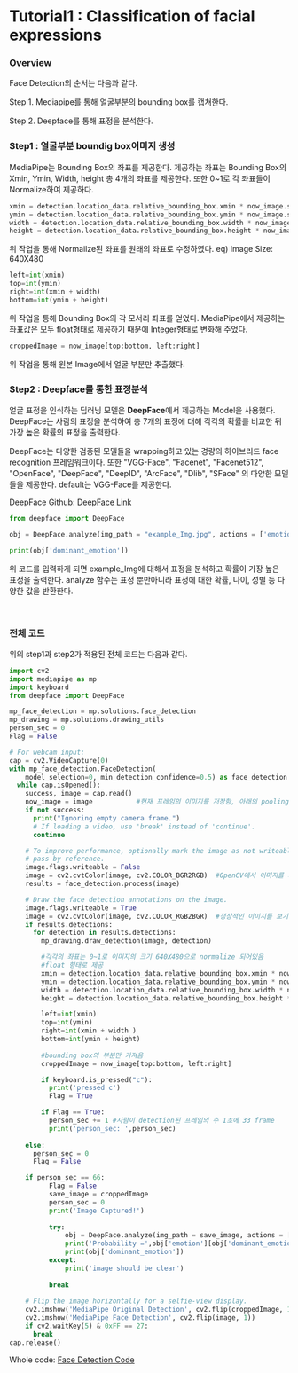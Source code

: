 

# Tutorial1 : Classification of facial expressions


### Overview

Face Detection의 순서는 다음과 같다.

Step 1. Mediapipe를 통해 얼굴부분의 bounding box를 캡쳐한다.

Step 2. Deepface를 통해 표정을 분석한다.






### Step1 : 얼굴부분 boundig box이미지 생성
MediaPipe는 Bounding Box의 좌표를 제공한다. 제공하는 좌표는 Bounding Box의 Xmin, Ymin, Width, height 총 4개의 좌표를 제공한다. 또한 0~1로 각 좌표들이 Normalize하여 제공하다.

```python
xmin = detection.location_data.relative_bounding_box.xmin * now_image.shape[1]
ymin = detection.location_data.relative_bounding_box.ymin * now_image.shape[0]
width = detection.location_data.relative_bounding_box.width * now_image.shape[1]
height = detection.location_data.relative_bounding_box.height * now_image.shape[0]
```

위 작업을 통해 Normailze된 좌표를 원래의 좌표로 수정하였다. eq) Image Size: 640X480

```python
left=int(xmin)
top=int(ymin)
right=int(xmin + width)
bottom=int(ymin + height)
```

위 작업을 통해 Bounding Box의 각 모서리 좌표를 얻었다. MediaPipe에서 제공하는 좌표값은 모두 float형태로 제공하기 때문에 Integer형태로 변화해 주었다.

```python
croppedImage = now_image[top:bottom, left:right]
```

위 작업을 통해 원본 Image에서 얼굴 부분만 추출했다.





### Step2 : Deepface를 통한 표정분석
얼굴 표정을 인식하는 딥러닝 모델은 **DeepFace**에서 제공하는 Model을 사용했다. DeepFace는 사람의 표정을 분석하여 총 7개의 표정에 대해 각각의 확률를 비교한 뒤 가장 높은 확률의 표정을 출력한다.

DeepFace는 다양한 검증된 모델들을 wrapping하고 있는 경량의 하이브리드 face recognition 프레임워크이다. 또한 "VGG-Face", "Facenet", "Facenet512", "OpenFace", "DeepFace", "DeepID", "ArcFace", "Dlib", "SFace" 의 다양한 모델들을 제공한다. default는 VGG-Face를 제공한다.

DeepFace Github: [DeepFace Link](https://github.com/serengil/deepface)

```python
from deepface import DeepFace

obj = DeepFace.analyze(img_path = "example_Img.jpg", actions = ['emotion'], enforce_detection= False)

print(obj['dominant_emotion'])
```

위 코드를 입력하게 되면 example_Img에 대해서 표정을 분석하고 확률이 가장 높은 표정을 출력한다.  analyze 함수는 표정 뿐만아니라 표정에 대한 확률, 나이,  성별 등 다양한 값을 반환한다.

<br/>

### 전체 코드

위의 step1과 step2가 적용된 전체 코드는 다음과 같다.

```python
import cv2
import mediapipe as mp
import keyboard
from deepface import DeepFace

mp_face_detection = mp.solutions.face_detection
mp_drawing = mp.solutions.drawing_utils
person_sec = 0
Flag = False

# For webcam input:
cap = cv2.VideoCapture(0)
with mp_face_detection.FaceDetection(
    model_selection=0, min_detection_confidence=0.5) as face_detection:
  while cap.isOpened():
    success, image = cap.read()
    now_image = image           #현재 프레임의 이미지를 저장함, 아래의 pooling과정에서 image를 바꾸기 때문 
    if not success:
      print("Ignoring empty camera frame.")
      # If loading a video, use 'break' instead of 'continue'.
      continue

    # To improve performance, optionally mark the image as not writeable to
    # pass by reference.
    image.flags.writeable = False
    image = cv2.cvtColor(image, cv2.COLOR_BGR2RGB)  #OpenCV에서 이미지를 처리하기 위해서는 BGR -> RGB
    results = face_detection.process(image)

    # Draw the face detection annotations on the image.
    image.flags.writeable = True
    image = cv2.cvtColor(image, cv2.COLOR_RGB2BGR)  #정상적인 이미지를 보기위해 RGB -> BGR
    if results.detections:
      for detection in results.detections:
        mp_drawing.draw_detection(image, detection)

        #각각의 좌표는 0~1로 이미지의 크기 640X480으로 normalize 되어있음 
        #float 형태로 제공
        xmin = detection.location_data.relative_bounding_box.xmin * now_image.shape[1]
        ymin = detection.location_data.relative_bounding_box.ymin * now_image.shape[0]
        width = detection.location_data.relative_bounding_box.width * now_image.shape[1]
        height = detection.location_data.relative_bounding_box.height * now_image.shape[0]

        left=int(xmin) 
        top=int(ymin) 
        right=int(xmin + width )
        bottom=int(ymin + height)
        
        #bounding box의 부분만 가져옴
        croppedImage = now_image[top:bottom, left:right]

        if keyboard.is_pressed("c"):
          print('pressed c')
          Flag = True

        if Flag == True:
          person_sec += 1 #사람이 detection된 프레임의 수 1초에 33 frame
          print('person_sec: ',person_sec)
          
    else:
      person_sec = 0
      Flag = False

    if person_sec == 66:
          Flag = False
          save_image = croppedImage
          person_sec = 0
          print('Image Captured!')
          
          try:
              obj = DeepFace.analyze(img_path = save_image, actions = ['emotion'], enforce_detection= False)
              print('Probability =',obj['emotion'][obj['dominant_emotion']])
              print(obj['dominant_emotion'])
          except:
              print('image should be clear')
          
          break
            
    # Flip the image horizontally for a selfie-view display.
    cv2.imshow('MediaPipe Original Detection', cv2.flip(croppedImage, 1)) #카메라 끄는 것으로
    cv2.imshow('MediaPipe Face Detection', cv2.flip(image, 1))
    if cv2.waitKey(5) & 0xFF == 27:
      break
cap.release()
```

Whole code: [Face Detection Code](https://github.com/jw-park-980508/Digital-Twin-Automation/blob/main/Automation/Code/face_detect.py)